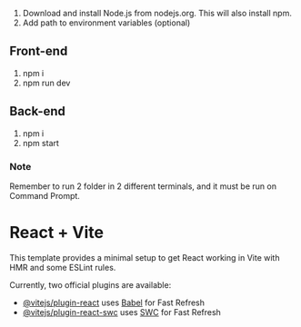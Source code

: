 1. Download and install Node.js from nodejs.org. This will also install npm.
2. Add path to environment variables (optional)

## Front-end
1. npm i
2. npm run dev

## Back-end
1. npm i
2. npm start

### Note
Remember to run 2 folder in 2 different terminals, and it must be run on Command Prompt.



# React + Vite

This template provides a minimal setup to get React working in Vite with HMR and some ESLint rules.

Currently, two official plugins are available:

- [@vitejs/plugin-react](https://github.com/vitejs/vite-plugin-react/blob/main/packages/plugin-react/README.md) uses [Babel](https://babeljs.io/) for Fast Refresh
- [@vitejs/plugin-react-swc](https://github.com/vitejs/vite-plugin-react-swc) uses [SWC](https://swc.rs/) for Fast Refresh
